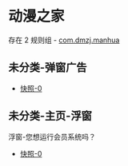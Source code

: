# 动漫之家

存在 2 规则组 - [com.dmzj.manhua](/src/apps/com.dmzj.manhua.ts)

## 未分类-弹窗广告

- [快照-0](https://i.gkd.li/i/13542503)

## 未分类-主页-浮窗

浮窗-您想运行会员系统吗？

- [快照-0](https://i.gkd.li/i/13542506)
